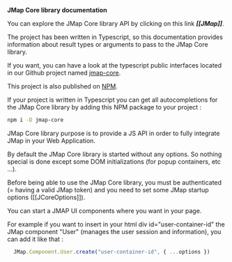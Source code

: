 **JMap Core library documentation**

You can explore the JMap Core library API by clicking on this link ***[[JMap]]***.

The project has been written in Typescript, so this documentation provides information about result types or arguments to pass to the JMap Core library.

If you want, you can have a look at the typescript public interfaces located in our Github project named [jmap-core](https://github.com/k2geospatial/jmap-core).

This project is also published on [NPM](https://www.npmjs.com/package/jmap-core).

If your project is written in Typescript you can get all autocompletions for the JMap Core library by adding this NPM package to your project :
```bash
npm i -D jmap-core
```

JMap Core library purpose is to provide a JS API in order to fully integrate JMap in your Web Application.

By default the JMap Core library is started without any options. So nothing special is done except some DOM initializations (for popup containers, etc ...).

Before being able to use the JMap Core library, you must be authenticated (= having a valid JMap token) and you need to set some JMap startup options ([[JCoreOptions]]).

You can start a JMAP UI components where you want in your page.

For example if you want to insert in your html div id="user-container-id" the JMap component "User" (manages the user session and information), you can add it like that :
```ts
  JMap.Component.User.create("user-container-id", { ...options })
```

